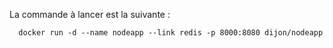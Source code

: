 La commande à lancer est la suivante :
```
  docker run -d --name nodeapp --link redis -p 8000:8080 dijon/nodeapp
```
